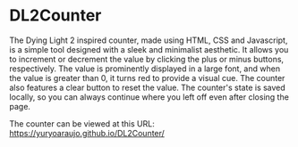 # DL2Counter
The Dying Light 2 inspired counter, made using HTML, CSS and Javascript, is a simple tool designed with a sleek and minimalist aesthetic. It allows you to increment or decrement the value by clicking the plus or minus buttons, respectively. The value is prominently displayed in a large font, and when the value is greater than 0, it turns red to provide a visual cue. The counter also features a clear button to reset the value. The counter's state is saved locally, so you can always continue where you left off even after closing the page.

The counter can be viewed at this URL: <a href="https://yuryoaraujo.github.io/DL2Counter/">https://yuryoaraujo.github.io/DL2Counter/</a>
